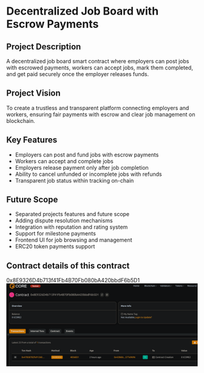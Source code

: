 # Decentralized Job Board with Escrow Payments

## Project Description
A decentralized job board smart contract where employers can post jobs with escrowed payments, workers can accept jobs, mark them completed, and get paid securely once the employer releases funds.

## Project Vision
To create a trustless and transparent  platform connecting employers and workers, ensuring fair payments with escrow and clear job management on blockchain.

## Key Features
- Employers can post and fund jobs with escrow  payments
- Workers can accept and  complete jobs
- Employers release payment only after job completion
- Ability to cancel unfunded or incomplete jobs with refunds
- Transparent job status  within tracking on-chain

## Future Scope
- Separated projects features and future  scope
- Adding dispute resolution mechanisms
- Integration with reputation and rating  system
- Support for milestone  payments
- Frontend UI for job browsing and  management
- ERC20 token payments  support

## Contract details of this contract 
0x8E9326D4b713f41Fb4B70Fb080bA420bbdF6b5D1
![alt text](image.png)
